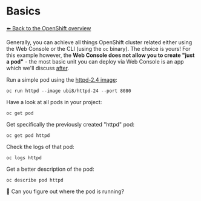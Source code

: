 # Basics

[⬅️ Back to the OpenShift overview](README.md)

Generally, you can achieve all things OpenShift cluster related either using the Web Console or the CLI (using the `oc` binary). The choice is yours! For this example however, the **Web Console does not allow you to create "just a pod"** - the most basic unit you can deploy via Web Console is an app which we'll discuss [after](oc-apps.md).


Run a simple pod using the [httpd-2.4 image][1]:
```shell
oc run httpd --image ubi8/httpd-24 --port 8080
```

Have a look at all pods in your project:
```shell
oc get pod
```

Get specifically the previously created "httpd" pod:
```shell
oc get pod httpd
```

Check the logs of that pod:
```shell
oc logs httpd
```

Get a better description of the pod:
```shell
oc describe pod httpd
```

📝 Can you figure out where the pod is running?


[1]: https://catalog.redhat.com/software/containers/ubi8/httpd-24/
